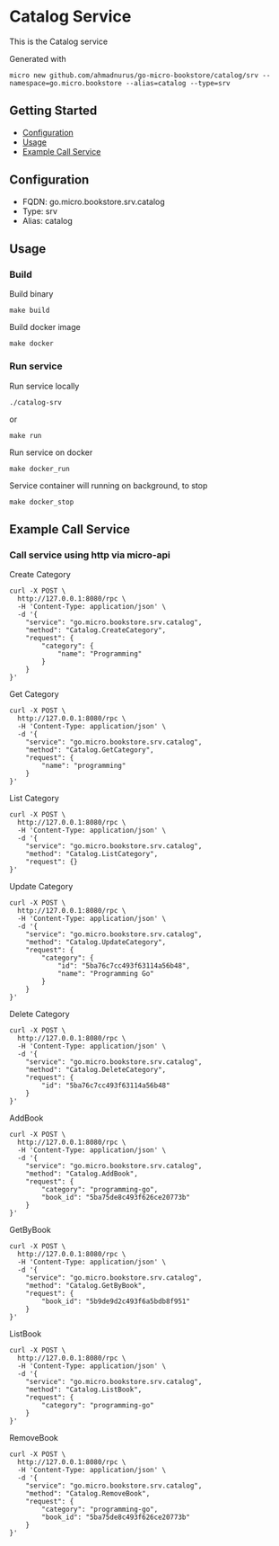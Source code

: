 # Catalog Service

This is the Catalog service

Generated with

```
micro new github.com/ahmadnurus/go-micro-bookstore/catalog/srv --namespace=go.micro.bookstore --alias=catalog --type=srv
```

## Getting Started

- [Configuration](#configuration)
- [Usage](#usage)
- [Example Call Service](#example-call-service)

## Configuration

- FQDN: go.micro.bookstore.srv.catalog
- Type: srv
- Alias: catalog

## Usage

### Build

Build binary

```
make build
```

Build docker image

```
make docker
```

### Run service

Run service locally

```
./catalog-srv
```

or

```
make run
```

Run service on docker

```
make docker_run
```

Service container will running on background, to stop

```
make docker_stop
```

## Example Call Service

### Call service using http via micro-api

Create Category

```
curl -X POST \
  http://127.0.0.1:8080/rpc \
  -H 'Content-Type: application/json' \
  -d '{
	"service": "go.micro.bookstore.srv.catalog",
	"method": "Catalog.CreateCategory",
	"request": {
	    "category": {
	        "name": "Programming"
	    }
	}
}'
```

Get Category

```
curl -X POST \
  http://127.0.0.1:8080/rpc \
  -H 'Content-Type: application/json' \
  -d '{
	"service": "go.micro.bookstore.srv.catalog",
	"method": "Catalog.GetCategory",
	"request": {
		"name": "programming"
	}
}'
```

List Category

```
curl -X POST \
  http://127.0.0.1:8080/rpc \
  -H 'Content-Type: application/json' \
  -d '{
	"service": "go.micro.bookstore.srv.catalog",
	"method": "Catalog.ListCategory",
	"request": {}
}'
```

Update Category

```
curl -X POST \
  http://127.0.0.1:8080/rpc \
  -H 'Content-Type: application/json' \
  -d '{
	"service": "go.micro.bookstore.srv.catalog",
	"method": "Catalog.UpdateCategory",
	"request": {
	    "category": {
	        "id": "5ba76c7cc493f63114a56b48",
	        "name": "Programming Go"
	    }
	}
}'
```

Delete Category

```
curl -X POST \
  http://127.0.0.1:8080/rpc \
  -H 'Content-Type: application/json' \
  -d '{
	"service": "go.micro.bookstore.srv.catalog",
	"method": "Catalog.DeleteCategory",
	"request": {
		"id": "5ba76c7cc493f63114a56b48"
	}
}'
```

AddBook

```
curl -X POST \
  http://127.0.0.1:8080/rpc \
  -H 'Content-Type: application/json' \
  -d '{
	"service": "go.micro.bookstore.srv.catalog",
	"method": "Catalog.AddBook",
	"request": {
		"category": "programming-go",
		"book_id": "5ba75de8c493f626ce20773b"
	}
}'
```

GetByBook

```
curl -X POST \
  http://127.0.0.1:8080/rpc \
  -H 'Content-Type: application/json' \
  -d '{
	"service": "go.micro.bookstore.srv.catalog",
	"method": "Catalog.GetByBook",
	"request": {
		"book_id": "5b9de9d2c493f6a5bdb8f951"
	}
}'
```

ListBook

```
curl -X POST \
  http://127.0.0.1:8080/rpc \
  -H 'Content-Type: application/json' \
  -d '{
	"service": "go.micro.bookstore.srv.catalog",
	"method": "Catalog.ListBook",
	"request": {
		"category": "programming-go"
	}
}'
```

RemoveBook

```
curl -X POST \
  http://127.0.0.1:8080/rpc \
  -H 'Content-Type: application/json' \
  -d '{
	"service": "go.micro.bookstore.srv.catalog",
	"method": "Catalog.RemoveBook",
	"request": {
		"category": "programming-go",
		"book_id": "5ba75de8c493f626ce20773b"
	}
}'
```